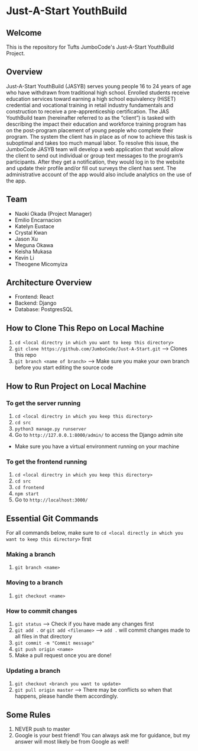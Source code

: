 # Just-A-Start YouthBuild

## Welcome 
This is the repository for Tufts JumboCode's Just-A-Start YouthBuild Project.

## Overview
Just-A-Start YouthBuild (JASYB) serves young people 16 to 24 years of age who have withdrawn from traditional high school. Enrolled students receive education services toward earning a high school equivalency (HiSET) credential and vocational training in retail industry fundamentals and construction to receive a pre-apprenticeship certification. The JAS YouthBuild team (hereinafter referred to as the “client”) is tasked with describing the impact their education and workforce training program has on the post-program placement of young people who complete their program. The system the client has in place as of now to achieve this task is suboptimal and takes too much manual labor. To resolve this issue, the JumboCode JASYB team will develop a web application that would allow the client to send out individual or group text messages to the program’s participants. After they get a notification, they would log in to the website and update their profile and/or fill out surveys the client has sent. The administrative account of the app would also include analytics on the use of the app.

## Team
- Naoki Okada (Project Manager)
- Emilio Encarnacion
- Katelyn Eustace
- Crystal Kwan
- Jason Xu
- Meguna Okawa
- Keisha Mukasa
- Kevin Li
- Theogene Micomyiza

## Architecture Overview
- Frontend: React
- Backend: Django
- Database: PostgresSQL

## How to Clone This Repo on Local Machine
1. `cd <local directry in which you want to keep this directory>`
2. `git clone https://github.com/JumboCode/Just-A-Start.git` --> Clones this repo
3. `git branch <name of branch>` --> Make sure you make your own branch before you start editing the source code

## How to Run Project on Local Machine
### To get the server running
1. `cd <local directry in which you keep this directory>`
2. `cd src`
3. `python3 manage.py runserver`
4. Go to `http://127.0.0.1:8000/admin/` to access the Django admin site

- Make sure you have a virtual environment running on your machine

### To get the frontend running
1. `cd <local directry in which you keep this directory>`
2. `cd src`
3. `cd frontend`
4. `npm start`
5. Go to `http://localhost:3000/`

## Essential Git Commands
For all commands below, make sure to `cd <local directly in which you want to keep this directory>` first
### Making a branch
1. `git branch <name>`

### Moving to a branch
1. `git checkout <name>`

### How to commit changes
1. `git status` --> Check if you have made any changes first
2. `git add .` or `git add <filename>` --> `add .` will commit changes made to all files in that directory
3. `git commit -m "Commit message"`
4. `git push origin <name>`
5. Make a pull request once you are done!

### Updating a branch
1. `git checkout <branch you want to update>`
2. `git pull origin master` --> There may be conflicts so when that happens, please handle them accordingly.

## Some Rules
1. NEVER push to master
2. Google is your best friend! You can always ask me for guidance, but my answer will most likely be from Google as well!